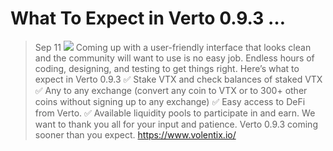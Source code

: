# What To Expect in Verto 0.9.3 …
> Sep 11
![](https://miro.medium.com/max/700/1*6-FEcgbkAdT3Mvros0OMeQ.jpeg)
Coming up with a user-friendly interface that looks clean and the community will want to use is no easy job.
Endless hours of coding, designing, and testing to get things right.
Here’s what to expect in Verto 0.9.3
✅ Stake VTX and check balances of staked VTX
✅ Any to any exchange (convert any coin to VTX or to 300+ other coins without signing up to any exchange)
✅ Easy access to DeFi from Verto.
✅ Available liquidity pools to participate in and earn.
We want to thank you all for your input and patience. Verto 0.9.3 coming sooner than you expect.
https://www.volentix.io/
